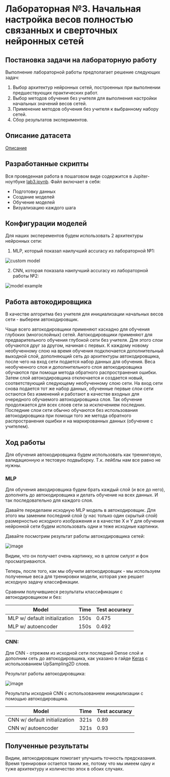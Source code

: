 # Лабораторная №3. Начальная настройка весов полностью связанных и сверточных нейронных сетей

## Постановка задачи на лабораторную работу
Выполнение лабораторной работы предполагает решение следующих задач:
1. Выбор архитектур нейронных сетей, построенных при выполнении предшествующих
практических работ.
2. Выбор методов обучения без учителя для выполнения настройки начальных значений весов
сетей.
3. Применение методов обучения без учителя к выбранному набору сетей.
4. Сбор результатов экспериментов.

## Описание датасета
[Описание](../README.md)

## Разработанные скрипты

Вся проведенная работа в пошаговом виде содержится в Jupiter-ноутбуке [lab3.ipynb](./lab3.ipynb).
Файл включает в себя:
* Подготовку данных
* Создание моделей
* Обучение моделей
* Визуализацию каждого шага

## Конфигурации моделей
Для наших эксперементов будем использовать 2 архитектуры нейронных сети:
1) MLP, который показал наилучший accuracy из лабораторной №1:

![custom model](./../lab1/images/custom_model.png)

2) CNN, которая показала наилучший accuracy из лабораторной работы №2:

![model example](./../lab2/images/model_example.png)

## Работа автокодировщика
В качестве алгоритма без учителя для инициализации начальных весов сети - выберем автокодировщик.

Чаще всего автокодировщики применяют каскадно для обучения глубоких (многослойных) сетей. Автокодировщики применяют для предварительного обучения глубокой сети без учителя. Для этого слои обучаются друг за другом, начиная с первых. К каждому новому необученному слою на время обучения подключается дополнительный выходной слой, дополняющий сеть до архитектуры автокодировщика, после чего на вход сети подается набор данных для обучения. Веса необученного слоя и дополнительного слоя автокодировщика обучаются при помощи метода обратного распространения ошибки. Затем слой автокодировщика отключается и создается новый, соответствующий следующему необученному слою сети. На вход сети снова подается тот же набор данных, обученные первые слои сети остаются без изменений и работают в качестве входных для очередного обучаемого автокодировщика слоя. Так обучение продолжается для всех слоев сети за исключением последних. Последние слои сети обычно обучаются без использования автокодировщика при помощи того же метода обратного распространения ошибки и на маркированных данных (обучение с учителем).

## Ход работы

Для обучения автокодировщика будем использовать как тренинговую, валидационную и тестовую подвыборку. Т.к. лейблы нам все равно не нужны.

### MLP

Для обучения авкодировщика будем брать каждый слой (и все до него), дополнять до автокодировщика и делать обучение на всех данных. И так последовательно для каждого слоя.

Давайте переделаем исходную MLP модель в автокодировщик. Для этого мы заменим последний слой (у нас только один скрытый слой) размерностью исходного изображения и в качестве X и Y для обучения нейронной сети будем использовать одни и теже исходные картинки.

Давайте посмотрим результат работы автокодировщика сетей:

![image](img1.PNG)

Видим, что он получает очень картинку, но в целом силуэт и фон просматриваются.

Теперь, после того, как мы обучили автокодировщик - мы используем полученные веса для тренировки модели, которая уже решает исходную задачу классификации.

Сравним получившиеся результаты классификации с автокодировщиком и без:

| Model  | Time | Test accuracy |
|--------|------|-------------------|
|MLP w/ default initialization|150s|0.475|
|MLP w/ autoencoder|150s|0.492|

### CNN:

Для CNN - отрежем из исходной сети последний Dense слой и дополним сеть до автокодировщика, как указано в гайде [Keras](https://blog.keras.io/building-autoencoders-in-keras.html) c использованием UpSampling2D слоев. 

Результат работы автокодировщика:

![image](img2.PNG)

Результаты исходной CNN с использованием инициализации с помощью автокодировщика.

| Model  | Time | Test accuracy |
|--------|------|-------------------|
|CNN w/ default initialization|321s|0.89|
|CNN w/ autoencoder|321s|0.93|

## Полученные результаты

Видим, автокодировщик помогает улучшить точность предсказания.
Время тренировки остается таким же, потому что мы имеем одну и туже архитектуру и количество эпох в обоих случаях.
